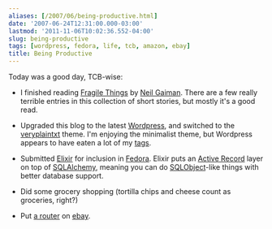 ```yaml
---
aliases: [/2007/06/being-productive.html]
date: '2007-06-24T12:31:00.000-03:00'
lastmod: '2011-11-06T10:02:36.552-04:00'
slug: being-productive
tags: [wordpress, fedora, life, tcb, amazon, ebay]
title: Being Productive
---
```


Today was a good day, TCB-wise:  

  

  * I finished reading [Fragile Things](http://www.amazon.com/gp/product/0060515228?ie=UTF8&tag=higteclowlif-20&linkCode=as2&camp=1789&creative=9325&creativeASIN=0060515228) by [Neil Gaiman](http://www.neilgaiman.com/). There are a few really terrible entries in this collection of short stories, but mostly it's a good read.
  

  * Upgraded this blog to the latest [Wordpress](http://www.wordpress.org), and switched to the [veryplaintxt](http://www.plaintxt.org/themes/veryplaintxt/) theme. I'm enjoying the minimalist theme, but Wordpress appears to have eaten a lot of my [tags](http://www.neato.co.nz/ultimate-tag-warrior).
  

  * Submitted [Elixir](http://elixir.ematia.de/) for inclusion in [Fedora](http://www.fedoraproject.org). Elixir puts an [Active Record](http://www.martinfowler.com/eaaCatalog/activeRecord.html) layer on top of [SQLAlchemy](http://www.sqlalchemy.org/), meaning you can do [SQLObject](http://www.sqlobject.org/)-like things with better database support.
  

  * Did some grocery shopping (tortilla chips and cheese count as groceries, right?)
  

  * Put [a router](http://cgi.ebay.com/ws/eBayISAPI.dll?ViewItem&ih=012&sspagename=STRK%3AMESE%3AIT&viewitem=&item=220125068980&rd=1&rd=1) on [ebay](http://www.ebay.com).
  

